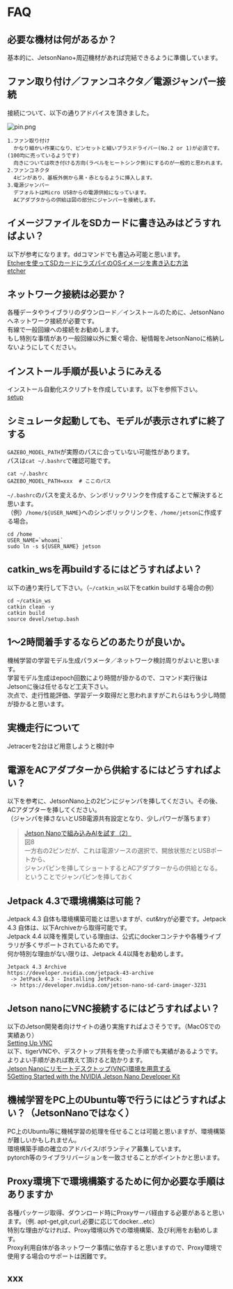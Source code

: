 # FAQ

## 必要な機材は何があるか？
基本的に、JetsonNano+周辺機材があれば完結できるように準備しています。<br>

## ファン取り付け／ファンコネクタ／電源ジャンパー接続

接続について、以下の通りアドバイスを頂きました。<br>

![pin.png](https://github.com/seigot/ai_race/blob/main/document/pin.png)

```
1.ファン取り付け 
  かなり細かい作業になり、ピンセットと細いプラスドライバー(No.2 or 1)が必須です。(100均に売っているようです) 
  向きについては吹き付ける方向(ラベルをヒートシンク側)にするのが一般的と思われます。
2.ファンコネクタ 
  4ピンがあり、基板外側から黒・赤となるように挿入します。 
3.電源ジャンパー 
  デフォルトはMicro USBからの電源供給になっています。 
  ACアダプタからの供給は図の部分にジャンパーを接続します。
```

## イメージファイルをSDカードに書き込みはどうすればよい？

以下が参考になります。ddコマンドでも書込み可能と思います。 <br>
[Etcherを使ってSDカードにラズパイのOSイメージを書き込む方法](https://raspi-japan.com/2018/10/16/sd-format-etcher/) <br>
[etcher](https://www.balena.io/etcher/)

## ネットワーク接続は必要か？
各種データやライブラリのダウンロード／インストールのために、JetsonNanoへネットワーク接続が必要です。<br>
有線で一般回線への接続をお勧めします。<br>
もし特別な事情があり一般回線以外に繋ぐ場合、秘情報をJetsonNanoに格納しないようにしてください。<br>

## インストール手順が長いようにみえる
インストール自動化スクリプトを作成しています。以下を参照下さい。<br>
[setup](https://github.com/seigot/ai_race/blob/main/scripts/setup/README.md)<br>

## シミュレータ起動しても、モデルが表示されずに終了する

`GAZEBO_MODEL_PATH`が実際のパスに合っていない可能性があります。<br>
パスは`cat ~/.bashrc`で確認可能です。<br>

```
cat ~/.bashrc
GAZEBO_MODEL_PATH=xxx  # ここのパス
```

`~/.bashrc`のパスを変えるか、シンボリックリンクを作成することで解決すると思います。<br>
（例）`/home/${USER_NAME}`へのシンボリックリンクを、`/home/jetson`に作成する場合。<br>

```
cd /home
USER_NAME=`whoami`
sudo ln -s ${USER_NAME} jetson
```

## catkin_wsを再buildするにはどうすればよい？

以下の通り実行して下さい。（`~/catkin_ws`以下をcatkin buildする場合の例）<br>

```
cd ~/catkin_ws
catkin clean -y
catkin build
source devel/setup.bash
```

## 1～2時間着手するならどのあたりが良いか。
機械学習の学習モデル生成パラメータ／ネットワーク検討周りがよいと思います。<br>
学習モデル生成はepoch回数により時間が掛かるので、コマンド実行後はJetsonに後は任せるなど工夫下さい。<br>
次点で、走行性能評価、学習データ取得だと思われますがこれらはもう少し時間が掛かると思います。<br>

## 実機走行について
Jetracerを2台ほど用意しようと検討中<br>

## 電源をACアダプターから供給するにはどうすればよい？

以下を参考に、JetsonNano上の2ピンにジャンパを挿してください。その後、ACアダプターを挿してください。<br>
（ジャンパを挿さないとUSB電源共有設定となり、少しパワーが落ちます）<br>

> [Jetson Nanoで組み込みAIを試す（2）](https://monoist.atmarkit.co.jp/mn/articles/1907/01/news037.html) <br>
> 図8 <br>
> 一方右の2ピンだが、これは電源ソースの選択で、開放状態だとUSBポートから、 <br>
> ジャンパピンを挿してショートするとACアダプターからの供給となる。 ということでジャンパピンを挿しておく <br>

## Jetpack 4.3で環境構築は可能？

Jetpack 4.3 自体も環境構築可能とは思いますが、cut&tryが必要です。Jetpack 4.3 自体は、以下Archiveから取得可能です。 <br>
Jetpack 4.4 以降を推奨している理由は、公式にdockerコンテナや各種ライブラリが多くサポートされているためです。 <br>
何か特別な理由がない限りは、Jetpack 4.4以降をお勧めします。 <br>

```
Jetpack 4.3 Archive
https://developer.nvidia.com/jetpack-43-archive
 -> JetPack 4.3 - Installing JetPack:
 -> https://developer.nvidia.com/jetson-nano-sd-card-imager-3231
```

## Jetson nanoにVNC接続するにはどうすればよい？

以下のJetson開発者向けサイトの通り実施すればよさそうです。（MacOSでの実績あり）<br>
[Setting Up VNC](https://developer.nvidia.com/embedded/learn/tutorials/vnc-setup)<br>
以下、tigerVNCや、デスクトップ共有を使った手順でも実績があるようです。よりよい手順があれば教えて頂けると助かります。<br>
[Jetson Nanoにリモートデスクトップ(VNC)環境を用意する](https://qiita.com/iwatake2222/items/a3bd8d0527dec431ef0f) <br>
[5Getting Started with the NVIDIA Jetson Nano Developer Kit](https://www.hackster.io/news/getting-started-with-the-nvidia-jetson-nano-developer-kit-43aa7c298797) <br>

## 機械学習をPC上のUbuntu等で行うにはどうすればよい？（JetsonNanoではなく）
PC上のUbuntu等に機械学習の処理を任せることは可能と思いますが、環境構築が難しいかもしれません。 <br>
環境構築手順の確立のアドバイス/ボランティア募集しています。 <br>
pytorch等のライブラリバージョンを一致させることがポイントかと思います。<br>

## Proxy環境下で環境構築するために何か必要な手順はありますか
各種パッケージ取得、ダウンロード時にProxyサーバ経由する必要があると思います。（例. apt-get,git,curl,必要に応じてdocker...etc）<br>
特別な理由がなければ、Proxy環境以外での環境構築、及び利用をお勧めします。<br>
Proxy利用自体が各ネットワーク事情に依存すると思いますので、Proxy環境で使用する場合のサポートは困難です。<br>

## xxx
